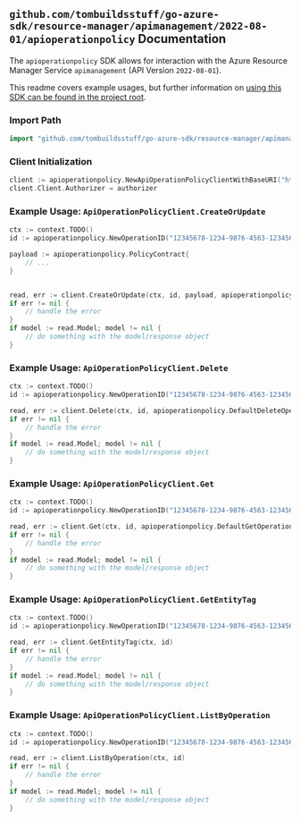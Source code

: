 
## `github.com/tombuildsstuff/go-azure-sdk/resource-manager/apimanagement/2022-08-01/apioperationpolicy` Documentation

The `apioperationpolicy` SDK allows for interaction with the Azure Resource Manager Service `apimanagement` (API Version `2022-08-01`).

This readme covers example usages, but further information on [using this SDK can be found in the project root](https://github.com/tombuildsstuff/go-azure-sdk/tree/main/docs).

### Import Path

```go
import "github.com/tombuildsstuff/go-azure-sdk/resource-manager/apimanagement/2022-08-01/apioperationpolicy"
```


### Client Initialization

```go
client := apioperationpolicy.NewApiOperationPolicyClientWithBaseURI("https://management.azure.com")
client.Client.Authorizer = authorizer
```


### Example Usage: `ApiOperationPolicyClient.CreateOrUpdate`

```go
ctx := context.TODO()
id := apioperationpolicy.NewOperationID("12345678-1234-9876-4563-123456789012", "example-resource-group", "serviceValue", "apiIdValue", "operationIdValue")

payload := apioperationpolicy.PolicyContract{
	// ...
}


read, err := client.CreateOrUpdate(ctx, id, payload, apioperationpolicy.DefaultCreateOrUpdateOperationOptions())
if err != nil {
	// handle the error
}
if model := read.Model; model != nil {
	// do something with the model/response object
}
```


### Example Usage: `ApiOperationPolicyClient.Delete`

```go
ctx := context.TODO()
id := apioperationpolicy.NewOperationID("12345678-1234-9876-4563-123456789012", "example-resource-group", "serviceValue", "apiIdValue", "operationIdValue")

read, err := client.Delete(ctx, id, apioperationpolicy.DefaultDeleteOperationOptions())
if err != nil {
	// handle the error
}
if model := read.Model; model != nil {
	// do something with the model/response object
}
```


### Example Usage: `ApiOperationPolicyClient.Get`

```go
ctx := context.TODO()
id := apioperationpolicy.NewOperationID("12345678-1234-9876-4563-123456789012", "example-resource-group", "serviceValue", "apiIdValue", "operationIdValue")

read, err := client.Get(ctx, id, apioperationpolicy.DefaultGetOperationOptions())
if err != nil {
	// handle the error
}
if model := read.Model; model != nil {
	// do something with the model/response object
}
```


### Example Usage: `ApiOperationPolicyClient.GetEntityTag`

```go
ctx := context.TODO()
id := apioperationpolicy.NewOperationID("12345678-1234-9876-4563-123456789012", "example-resource-group", "serviceValue", "apiIdValue", "operationIdValue")

read, err := client.GetEntityTag(ctx, id)
if err != nil {
	// handle the error
}
if model := read.Model; model != nil {
	// do something with the model/response object
}
```


### Example Usage: `ApiOperationPolicyClient.ListByOperation`

```go
ctx := context.TODO()
id := apioperationpolicy.NewOperationID("12345678-1234-9876-4563-123456789012", "example-resource-group", "serviceValue", "apiIdValue", "operationIdValue")

read, err := client.ListByOperation(ctx, id)
if err != nil {
	// handle the error
}
if model := read.Model; model != nil {
	// do something with the model/response object
}
```
